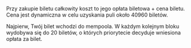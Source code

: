 Przy zakupie biletu całkowity koszt to jego opłata biletowa + cena biletu. Cena jest dynamiczna w celu uzyskania puli około 40960 biletów.

Najpierw, Twój bilet wchodzi do mempoola. W każdym kolejnym bloku wydobywa się do 20 biletów, o których priorytecie decyduje wniesiona opłata za bilet.
